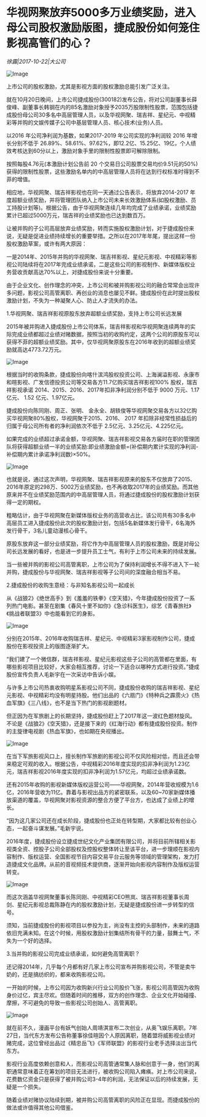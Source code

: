 # 华视网聚放弃5000多万业绩奖励，进入母公司股权激励版图，捷成股份如何笼住影视高管们的心？

*徐露|2017-10-22|大公司*

![Image](http://p3.pstatp.com/large/4034000199cbecc22a88)

上市公司的股权激励，尤其是影视方面的股权激励总能引发广泛关注。

就在10月20日晚间，上市公司捷成股份(300182)发布公告，将对公司副董事长薛俊峰、副董事长韩钢在内的85名激励对象授予2035万股限制性股票，范围包括捷成股份母公司30多名中高层管理人员，以及华视网聚、瑞吉祥、星纪元、中视精彩等并购的文娱传媒子公司中基层管理人员、核心技术(业务)人员。

以2016 年公司净利润为基数，如果2017-2019 年公司实现的净利润较 2016 年增长分别不低于 26.89%、58.61%、97.62%，即12.2亿、15.25亿、19亿，个人绩效考核达到60分以上，激励对象手里的限制性股票即可解除限制。

按照每股4.76元(本激励计划公告前 20 个交易日公司股票交易均价9.51元的50%)获得的限制性股票，这些激励名单内的中高层管理人员将在达到行权标准时得到不菲的增值。

相应地，华视网聚、瑞吉祥影视也在同一天通过公告表示，将放弃2014-2017 年度超额业绩奖励，并将管理团队纳入上市公司未来长效激励体系(如股权激励、员工持股计划等)。根据公告，由于华视网聚连续几年均完成了业绩承诺，业绩奖励累计已超过5000万元，瑞吉祥的业绩奖励也已达到数百万。

让被并购的子公司高层放弃业绩奖励，转而实施股权激励计划，对于捷成股份来说，无疑是促进业绩持续增长的重要举措。之所以在2017年年尾，提出这样一份股权激励草案，或许有两大原因：

一是2014年、2015年并购的华视网聚、瑞吉祥影视、星纪元影视、中视精彩等影视公司陆续将在2017年完成业绩承诺，二是这些公司的影视制作、新媒体版权业务营收贡献高达70%以上，对捷成股份来说十分重要。

由于企业文化、创作理念的冲突，上市公司和被并购影视公司的融合常常会出现许多问题，影视公司高管离职、再创业的消息也屡见不鲜。捷成股份在此时提出股权激励计划，不失为一种凝聚人心、防止人才流失的办法。

1.华视网聚、瑞吉祥影视原股东放弃超额业绩奖励，支持上市公司长远发展

2015年被并购进入捷成股份上市公司体系，瑞吉祥影视和华视网聚连续两年的实际完成业绩都超过业绩对赌数据，按照当初的收购约定，这两个公司的原股东可以获得不菲的超额业绩奖励。其中，仅华视网聚原股东在2016年收到的超额业绩奖励就高达4773.72万元。

![Image](http://p1.pstatp.com/large/403300019f65c161b8c3)

根据当时的收购条款，捷成股份向喀什滨鸿股权投资公司、上海澜溢影视、永康市和暄影视、广发信德投资公司等交易各方11.7亿购买瑞吉祥影视100% 股权，瑞吉祥影视承诺 2014、2015、2016、2017年扣非净利润分别不低于 9000 万元、1.17亿元、 1.52 亿元、1.97亿元。

捷成股份向陈同刚、周正、张明、 金永全、胡轶俊等华视网聚交易各方以32亿购买华视网聚80%股权，华视网聚于2015、2016、 2017 年扣除非经常性损益后的归属于母公司所有者的净利润依次不低于 2.5亿元、3.25亿元、4.225亿元。

如果完成的业绩超过承诺金额，华视网聚、瑞吉祥影视交易各方届时在职的管理团队将获得超额业绩一半的业绩奖励:即业绩激励金额=(补偿期内累计实现的净利润-补偿期内累计承诺净利润数)×50%。

![Image](http://p3.pstatp.com/large/403300019f68ef6f4686)

也就是说，通过这次声明，华视网聚、瑞吉祥影视原来的股东不仅放弃了2015、2016年原定的298万、5002万业绩奖励，也不再收取2017年的业绩奖励。而其他原来并不在业绩奖励范围内的中高层管理人员，将通过捷成股份的股权激励计划获得一定的期权。

粗略估计，由于华视网聚在新媒体版权业务的高营收占比，该公司共有30多名中高层员工进入捷成股份此次的股权激励计划，包括5名新媒体发行骨干，6名海外发行骨干，3名儿童动漫核心骨干。

原股东放弃这一部分业绩奖励，将它作为中高层管理人员的股权激励，既是对母公司长远发展的看好，也是进一步提升员工士气，有利于上市公司未来的持续发展。

当一些被并购的影视公司高管离职，上市公司为了保持利润增长不得不进入下一轮并购，捷成股份与华视网聚、瑞吉祥影视等子公司间的深度融合相当不易。

2.捷成股份的收购生意经：与非知名影视公司一起成长

从《战狼2》《绝世高手》到《羞羞的铁拳》《空天猎》，今年捷成股份投资了一系列热门电影。甚至在剧集《春风十里不如你》《急诊科医生》，综艺《青春旅社》《挑战者联盟3》中也能看到它的身影。

![Image](http://p1.pstatp.com/large/4030000198b7603b2c24)

分别在2015年、2016年收购瑞吉祥、星纪元、中视精彩3家影视制作公司，捷成股份在影视投资上的版图逐渐扩大。

“我们建了一个微信群，瑞吉祥影视、星纪元影视这些子公司的高管都在里面，有哪些影视项目比较好，大家会相互推荐，讨论一下适合以哪种方式进行投资。”捷成股份宣传负责人毛新宇在一次采访中告诉小娱。

与许多上市公司热衷收购明星系影视公司不同，捷成股份收购的瑞吉祥影视、星纪元影视、中视精彩均没有明星持股。他们出品的《六扇门》《特种兵之霹雳火》《热血军旗》《三八线》，也不是当下热门的影视剧题材。

但正因为在军旅剧上的长期坚持，捷成股份赶上了2017年这一波红色题材旋风。不论是《战狼2》《空天猎》，还是接下来的《红海行动》都有捷成股份投资。制作的主旋律电视剧《热血军旗》，也如期在央视播出。

![Image](http://p3.pstatp.com/large/402f0004375e28555f25)

在当下军旅影视风口上，擅长制作军旅剧的影视公司不仅风险相对低，而且还会带来稳定可观的收入。根据公告，中视精彩2016年度实现的扣非净利润为1.23亿元，瑞吉祥影视2016年度实现的扣非净利润为1.57亿元，均超过业绩承诺数。

还有2015年收购的影视新媒体版权运营公司——华视网聚，2014年营收规模为1.6亿，2016年营收为11亿。靠着与影视出品方的紧密联系，以及60~70家新媒体播放渠道的覆盖，华视网聚对影视资源的整合方便了平台方，也达成了业绩上的增长。

“因为这几家公司还在成长阶段，捷成股份也正处在转型期，大家都比较有创业心态，一起奋斗谋发展。”毛新宇说。

2016年度，捷成股份设立捷成世纪文化产业集团有限公司，并将目前所辖相关影视类全资、控股子公司全部股权及控股权整体转让至该平台，进一步理顺在影视内容制作、版权运营、全国影视节目内容交易平台云服务等领域的管理架构，发力打造捷成文化品牌。从前的音视频技术提供商，逐渐开始向影视内容制作及版权运营转变。

![Image](http://p1.pstatp.com/large/4034000198c76f878021)

而这次涵盖华视网聚董事长陈同刚、中视精彩CEO熊岚、瑞吉祥影视董事长周剑、星纪元影视总裁陈静在内的股权激励计划，无疑是捷成股份进一步转型的信号。

须知，当前捷成股份的影视项目以参投为主，尚没有主控的头部制作，未来的道路依旧充满未知。在这个时候，用股权激励计划集结所有骨干的力量，鼓舞士气，不失为一个好的选择。

3.当并购的影视公司完成业绩承诺，如何避免高管离职？

还记得2014年，几乎每个月都有好几家上市公司宣布并购影视公司，不管是卖牛奶的，还是搞纺织的，都来收购影视公司。

一开始的时候，上市公司因为收购新兴行业公司股价飞涨，影视公司高管因为收购身价过亿，宾主尽欢。但随着时间的推移，双方的创作理念、企业文化开始碰撞、摩擦，不可避免的导致一些影视公司创始人、高管离职。

![Image](http://p3.pstatp.com/large/40320001af9e662a242f)

就在前不久，漫画平台有妖气创始人周靖淇宣布二次创业，从奥飞娱乐离职。7年27日，当代东方发布公告称董事徐佳暄因个人原因离职，随着盟将威影视业绩对赌完成，这位曾经出品过《精忠岳飞》《军师联盟》的影视行业老手选择淡出当代东方。

影视行业高度依赖创意和人，而影视公司高管通常集人脉和创意于一身，他们的离职通常意味着正在筹划的项目无法进行，被收购公司陷入瘫痪。对上市公司来说，花费数亿资金只是获得了被并购公司3-4年的利润，无法保证以后的持续发展，无疑是一个损失。

随着业绩对赌协议陆续到期，被并购公司高管离职的风险正在显现。而捷成股份的做法或许值得其他公司借鉴。

